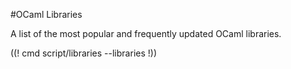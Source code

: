 <!-- ((! set title OCaml Libraries !)) ((! set packages !)) ((! set nobreadcrumb !)) -->

#OCaml Libraries

A list of the most popular and frequently updated OCaml libraries.

<div class="container">
<div class="row">
  ((! cmd script/libraries --libraries !))
</div>
</div>
